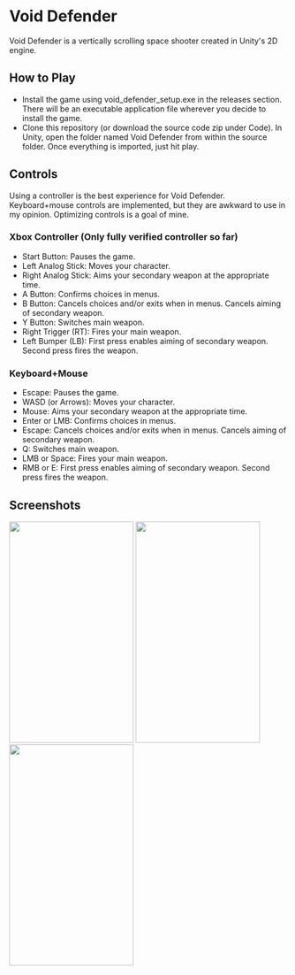 # Void Defender

Void Defender is a vertically scrolling space shooter created in Unity's 2D engine.

## How to Play

- Install the game using void_defender_setup.exe in the releases section. There will be an executable application file wherever you decide to install the game.
- Clone this repository (or download the source code zip under Code). In Unity, open the folder named Void Defender from within the source folder. Once everything is imported, just hit play.

## Controls

Using a controller is the best experience for Void Defender. Keyboard+mouse controls are implemented, but they are awkward to use in my opinion. Optimizing controls is a goal of mine.

### Xbox Controller (Only fully verified controller so far)

- Start Button: Pauses the game.
- Left Analog Stick: Moves your character.
- Right Analog Stick: Aims your secondary weapon at the appropriate time.
- A Button: Confirms choices in menus.
- B Button: Cancels choices and/or exits when in menus. Cancels aiming of secondary weapon.
- Y Button: Switches main weapon.
- Right Trigger (RT): Fires your main weapon.
- Left Bumper (LB): First press enables aiming of secondary weapon. Second press fires the weapon.

### Keyboard+Mouse

- Escape: Pauses the game.
- WASD (or Arrows): Moves your character.
- Mouse: Aims your secondary weapon at the appropriate time.
- Enter or LMB: Confirms choices in menus.
- Escape: Cancels choices and/or exits when in menus. Cancels aiming of secondary weapon.
- Q: Switches main weapon.
- LMB or Space: Fires your main weapon.
- RMB or E: First press enables aiming of secondary weapon. Second press fires the weapon.

## Screenshots
<img src="https://github.com/bfranksen/void-defender-src/blob/master/Void-Defender-Menu-SS.png?raw=true" width="225" height="400"> <img src="https://github.com/bfranksen/void-defender-src/blob/master/Void-Defender-Gameplay-SS.png?raw=true" width="225" height="400"> <img src="https://github.com/bfranksen/void-defender-src/blob/master/Void-Defender-Boss-SS.png?raw=true" width="225" height="400">
